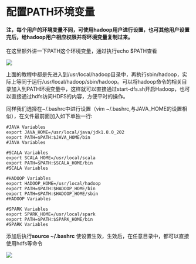 # 配置PATH环境变量 #

#### 注，每个用户的环境变量不同，可使用hadoop用户进行设置，也可其他用户设置完后，给hadoop用户相应权限并将环境变量复制过来。

在这里额外讲一下PATH这个环境变量，通过执行echo $PATH查看

![](http://i.imgur.com/wh2yPya.png)

上面的教程中都是先进入到/usr/local/hadoop目录中，再执行sbin/hadoop，实际上等同于运行/usr/local/hadoop/sbin/hadoop。可以将hadoop命令的相关目录加入到PATH环境变量中，这样就可以直接通过start-dfs.sh开启Hadoop，也可以直接通过hdfs访问HDFS的内容，方便平时的操作。

同样我们选择在~/.bashrc中进行设置（vim ~/.bashrc,与JAVA_HOME的设置相似），在文件最前面加入如下单独一行:

    #JAVA Variables
    export JAVA_HOME=/usr/local/java/jdk1.8.0_202
    export PATH=$PATH:$JAVA_HOME/bin
    #JAVA Variables
    
    #SCALA Variables
    export SCALA_HOME=/usr/local/scala
    export PATH=$PATH:$SCALA_HOME/bin
    #SCALA Variables
    
    #HADOOP Variables
    export HADOOP_HOME=/usr/local/hadoop
    export PATH=$PATH:$HADOOP_HOME/bin
    export PATH=$PATH:$HADOOP_HOME/sbin
    #HADOOP Variables
    
    #SPARK Variables
    export SPARK_HOME=/usr/local/spark
    export PATH=$PATH:$SPARK_HOME/bin
    #SPARK Variables

添加后执行**source ~/.bashrc** 使设置生效，生效后，在任意目录中，都可以直接使用hdfs等命令

![](http://i.imgur.com/HlvKWbN.png)

